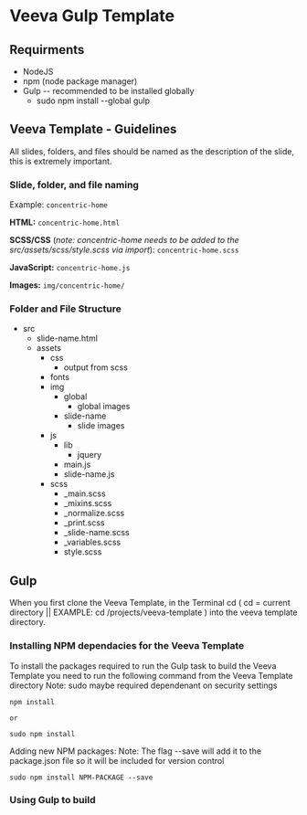 # Veeva Gulp Template

## Requirments 

  * NodeJS
  * npm (node package manager)
  * Gulp -- recommended to be installed globally
    * sudo npm install --global gulp

## Veeva Template - Guidelines

  All slides, folders, and files should be named as the description of the slide, this is extremely important.

### Slide, folder, and file naming
  
  Example: `concentric-home`

  **HTML:**
  `concentric-home.html`

  **SCSS/CSS** (*note: concentric-home needs to be added to the src/assets/scss/style.scss via import*):
  `concentric-home.scss`

  **JavaScript:**
  `concentric-home.js`

  **Images:**
  `img/concentric-home/`


### Folder and File Structure

  * src
    * slide-name.html
    * assets
      * css
        * output from scss
      * fonts
      * img
        * global
          * global images
        * slide-name
          * slide images
      * js
        * lib 
          * jquery
        * main.js
        * slide-name.js
      * scss
        * _main.scss
        * _mixins.scss
        * _normalize.scss
        * _print.scss
        * _slide-name.scss
        * _variables.scss
        * style.scss

## Gulp

  When you first clone the Veeva Template, in the Terminal cd ( cd = current directory || EXAMPLE: cd /projects/veeva-template ) into the veeva template directory. 

### Installing NPM dependacies for the Veeva Template

  To install the packages required to run the Gulp task to build the Veeva Template you need to run the following command from the Veeva Template directory
  Note: sudo maybe required dependenant on security settings    

    npm install

    or 

    sudo npm install

  Adding new NPM packages:
  Note: The flag --save will add it to the package.json file so it will be included for version control

    sudo npm install NPM-PACKAGE --save

### Using Gulp to build